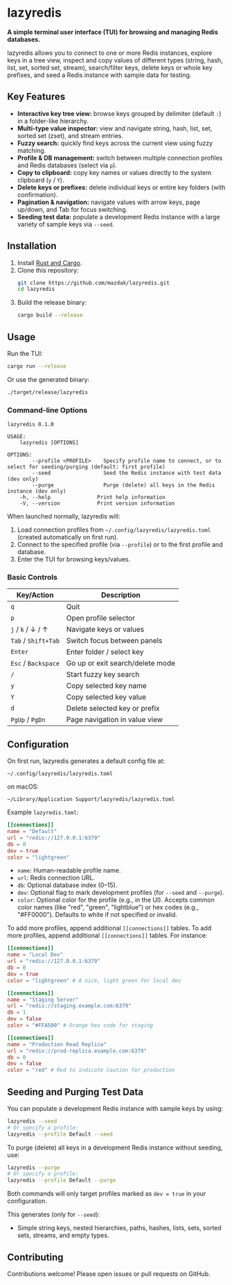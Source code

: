 # lazyredis

**A simple terminal user interface (TUI) for browsing and managing Redis databases.**

lazyredis allows you to connect to one or more Redis instances, explore keys in a tree view,
inspect and copy values of different types (string, hash, list, set, sorted set, stream), search/filter keys,
delete keys or whole key prefixes, and seed a Redis instance with sample data for testing.

## Key Features

- **Interactive key tree view:** browse keys grouped by delimiter (default `:`) in a folder-like hierarchy.
- **Multi-type value inspector:** view and navigate string, hash, list, set, sorted set (zset), and stream entries.
- **Fuzzy search:** quickly find keys across the current view using fuzzy matching.
- **Profile & DB management:** switch between multiple connection profiles and Redis databases (select via `p`).
- **Copy to clipboard:** copy key names or values directly to the system clipboard (`y` / `Y`).
- **Delete keys or prefixes:** delete individual keys or entire key folders (with confirmation).
- **Pagination & navigation:** navigate values with arrow keys, page up/down, and Tab for focus switching.
- **Seeding test data:** populate a development Redis instance with a large variety of sample keys via `--seed`.

## Installation

1. Install [Rust and Cargo](https://rustup.rs/).
2. Clone this repository:
   ```bash
   git clone https://github.com/mazdak/lazyredis.git
   cd lazyredis
   ```
3. Build the release binary:
   ```bash
   cargo build --release
   ```

## Usage

Run the TUI:

```bash
cargo run --release
```

Or use the generated binary:

```bash
./target/release/lazyredis
```

### Command-line Options

```text
lazyredis 0.1.0

USAGE:
    lazyredis [OPTIONS]

OPTIONS:
        --profile <PROFILE>    Specify profile name to connect, or to select for seeding/purging (default: first profile)
        --seed                 Seed the Redis instance with test data (dev only)
        --purge                Purge (delete) all keys in the Redis instance (dev only)
    -h, --help               Print help information
    -V, --version            Print version information
```

When launched normally, lazyredis will:

1. Load connection profiles from `~/.config/lazyredis/lazyredis.toml` (created automatically on first run).
2. Connect to the specified profile (via `--profile`) or to the first profile and database.
3. Enter the TUI for browsing keys/values.

### Basic Controls

| Key/Action          | Description                         |
| ------------------- | ----------------------------------- |
| `q`                 | Quit                                |
| `p`                 | Open profile selector               |
| `j` / `k` / ↓ / ↑   | Navigate keys or values             |
| `Tab` / `Shift+Tab` | Switch focus between panels         |
| `Enter`             | Enter folder / select key           |
| `Esc` / `Backspace` | Go up or exit search/delete mode    |
| `/`                 | Start fuzzy key search              |
| `y`                 | Copy selected key name              |
| `Y`                 | Copy selected key value             |
| `d`                 | Delete selected key or prefix       |
| `PgUp` / `PgDn`     | Page navigation in value view       |

## Configuration

On first run, lazyredis generates a default config file at:

```
~/.config/lazyredis/lazyredis.toml
```

on macOS:
```
~/Library/Application Support/lazyredis/lazyredis.toml
```

Example `lazyredis.toml`:

```toml
[[connections]]
name = "Default"
url = "redis://127.0.0.1:6379"
db = 0
dev = true
color = "lightgreen"
```

- `name`: Human-readable profile name.
- `url`: Redis connection URL.
- `db`: Optional database index (0–15).
- `dev`: Optional flag to mark development profiles (for `--seed` and `--purge`).
- `color`: Optional color for the profile (e.g., in the UI). Accepts common color names (like "red", "green", "lightblue") or hex codes (e.g., "#FF0000"). Defaults to white if not specified or invalid.

To add more profiles, append additional `[[connections]]` tables.
To add more profiles, append additional `[[connections]]` tables. For instance:

```toml
[[connections]]
name = "Local Dev"
url = "redis://127.0.0.1:6379"
db = 0
dev = true
color = "lightgreen" # A nice, light green for local dev

[[connections]]
name = "Staging Server"
url = "redis://staging.example.com:6379"
db = 1
dev = false
color = "#FFA500" # Orange hex code for staging

[[connections]]
name = "Production Read Replica"
url = "redis://prod-replica.example.com:6379"
db = 0
dev = false
color = "red" # Red to indicate caution for production
```


## Seeding and Purging Test Data

You can populate a development Redis instance with sample keys by using:

```bash
lazyredis --seed
# Or specify a profile:
lazyredis --profile Default --seed
```

To purge (delete) all keys in a development Redis instance without seeding, use:

```bash
lazyredis --purge
# Or specify a profile:
lazyredis --profile Default --purge
```

Both commands will only target profiles marked as `dev = true` in your configuration.

This generates (only for `--seed`):

- Simple string keys, nested hierarchies, paths, hashes, lists, sets, sorted sets, streams, and empty types.

## Contributing

Contributions welcome! Please open issues or pull requests on GitHub.